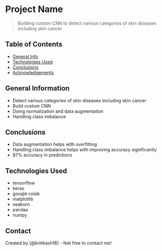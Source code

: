 # Project Name
> Building custom CNN to detect various categories of skin diseases including skin cancer

## Table of Contents
* [General Info](#general-information)
* [Technologies Used](#technologies-used)
* [Conclusions](#conclusions)
* [Acknowledgements](#acknowledgements)

## General Information
- Detect various categories of skin diseases including skin cancer
- Build custom CNN
- Doing normalization and data augmentation
- Handling class imbalance

## Conclusions
- Data augmentation helps with overfitting
- Handling class imbalance helps with improving accuracy significantly
- 87% accuracy in predictions

## Technologies Used
- tensorflow
- keras
- google colab
- matplotlib
- seaborn
- pandas
- numpy

## Contact
Created by [@kritikash18] - feel free to contact me!